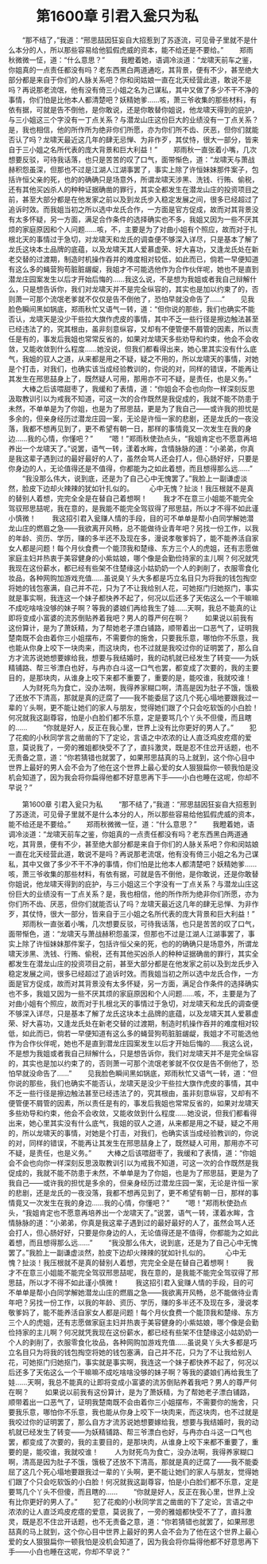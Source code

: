 # 　　第1600章 引君入瓮只为私
　　“那不结了，”我道：“邢思喆因狂妄自大招惹到了苏逐流，可见骨子里就不是什么本分的人，所以那些容易给他狐假虎威的资本，能不给还是不要给。”
　　郑雨秋微微一怔，道：“什么意思？”
　　我瞪着她，语调冷淡道：“龙啸天前车之鉴，你姐真的一点责任都没有吗？老东西黑白两道通吃，其背景，便有不少，甚至绝大部分都是来自于你们的人脉关系吧？你和闵姑娘一直在北天经营此道，敢说不是吗？再说那老流氓，他有没有倚三小姐之名为己谋私，其中又做了多少不干不净的事情，你们怕是比他本人都清楚吧？妖精她爹……咳，萧三爷收集的那些材料，有依有据，可就是告不倒他，是你敢说，还是你敢替你姐说，他龙啸天得到的庇护，与三小姐这三个字没有一丁点关系？与潜龙山庄这份巨大的业绩没有一丁点关系？是，我也相信，他的所作所为绝非你们所愿，亦为你们所不齿、厌恶，但你们就能否认了吗？龙啸天最近这几年的肆无忌惮、为非作歹，其仗恃，很大一部分，皆来自于三小姐之名所代表的庞大背景和巨大利益！”
　　郑雨秋一直张着小嘴，几次想要反驳，可待我话落，也只是苦苦的叹了口气，面带惭色，道：“龙啸天与萧战赫积怨虽深，但那也不过是江湖人江湖事罢了，事实上除了许恒妹妹那件案子，包括许恒父亲的死，也的的确确只是场意外，所谓龙啸天涉黑、洗钱、行贿、偷税，还有其他买凶杀人的种种证据确凿的罪行，其实全都发生在潜龙山庄的投资项目之前，甚至大部分都是在他发家之前以及到龙氏步入稳定发展之间，很多已经超过了追诉时效。而我姐当初之所以选中龙氏合作，一方面是官方促成，故而对其背景没有太多怀疑，另一方面，满足合作条件的选择确实也不多，我姐又因为一些不厌其烦的家庭原因和个人问题……咳，不，主要是为了对曲小姐有个照应，故而对于扎根北天的事情过于急切，对龙啸天和龙氏的调查便不够深入详尽，只是基本了解了龙氏这块本土品牌的底蕴，以及龙啸天其人爱慕虚荣、好大喜功，又逢龙氏处在新老交替的过渡期，制造时机操作吞并的难度相对较低，如此而已，倘若一早便知道有这么多的蝇营狗苟脏脏龌龊，我姐才不可能选他作为合作伙伴呢，她也不是直到潜龙庄园案发生以后才开始后悔的……我这么说，不是想为我姐或者我自己辩解什么，只是想告诉你，我们对龙啸天并不是完全纵容的，其实也是加以约束了的，否则萧一可那个流氓老爹就不仅仅是告不倒他了，恐怕早就没命告了……”
　　见我脸色瞬间黑如锅底，郑雨秋忙又语气一转，道：“但你说的那些，我们也确实不能否认，龙啸天是没少干些拉大旗作虎皮的事情，其中不乏一些行径是擦边触法甚至已经违法了的，究其根由，虽非刻意纵容，又却有不便管便不屑管的因素，所以责任是有的，事发后我姐也常常反省的，如果对龙啸天多些劝导和约束，他会不会收敛，又能收敛到什么程度……她没说，但我们都看得出来，她心里其实没有什么底气，我姐的驭人之道，从来都是用之不疑，疑之不用的，所以龙啸天的事情，对她是个打击，对我们，也确实该当成经验教训的，你说的对，同样的错误，不能再让其发生在邢思喆身上了，既然疑人可用，那用亦不可不疑，是责任，也是义务。”
　　大棒之后该喂甜枣了，我缓和了表情，道：“你姐会不会也向你一样深刻反思汲取教训引以为戒我不知道，可这一次的合作既然是我促成的，我就不能不防患于未然，不单单是为了你姐，也是为了邢思喆，更是为了我自己——或许我的担忧是多余的，但亲身经历过潜龙庄园一案，无论是许恒一家的悲剧，还是龙氏的一夜没落，我都不想再见到了，更不希望有朝一日，那样的事情竟又一次发生在我的身边……我的心情，你懂吧？”
　　“嗯！”郑雨秋使劲点头，“我姐肯定也不愿意再培养出一个龙啸天了。”说罢，语气一转，漾着水眸，含情脉脉的道：“小弟弟，你真是我这辈子遇到过的最好最好的人了，虽然会骂人还会打人，但心肠好好，只要是你身边的人，无论值得还是不值得，你都能为之如此着想，而且想得那么远……”
　　“我没那么伟大，说到底，还是为了自己心中无愧罢了。”我脸上一副谦虚淡然，脸皮下边却火辣辣的犹如针扎似的。
　　心中无愧？扯淡！我压根就不是真的替别人着想，完完全全是在替自己着想啊！
　　我才不在意三小姐能不能完全驾驭邢思喆呢，我在意的，是我能不能完全驾驭得了邢思喆，所以才不得不如此谨小慎微！
　　我这招引君入瓮赚人情的手段，目的可不单单是帮小白同学解她潜龙山庄的燃眉之急——我欲离开风畅，总不能做待业青年吧？另找一份工作，以我的年龄、资历、学历，赚的多半还不及现在多，漫说孝敬爹妈了，能不能养活自家女人都是问题！每个月伙食费一个能顶我和楚缘、东方三个人的虎姐，还有志愿做家庭主妇并热衷于美容健身的小紫姑娘，哪个像是会勤俭持家的主儿啊？何况就凭我现在这份薪水，都已经有些架不住楚缘这小姑奶奶一个人的剥削了，衣服零食化妆品，各种网购加游戏充值……虽说臭丫头大多都是巧立名目只为将我的钱包掏空将她的钱包塞满，自己并不花，只为了不让我给别人花，可她抠门归她抠门，事实就是事实啊，我连这一个妹子都快养不起了，何况以后还多了天佑这么一个干嘛嘛不成吃啥啥没够的妹子啊？等我的婆娘们再给我生了娃……天啊，我总不能真的让即将变成小富婆的流苏倒贴养着我吧？男人的尊严何在啊？
　　如果说以前我有这份算计，是为了萧妖精，为了帮她老子漂白铺路，顺带着出一口恶气了，证明我楚南既不会由着你三小姐摆布，不需要你的施舍，只要我乐意，哪怕你不乐意，我也能从你身上咬下一块肉来，而这块肉，也不过就是我咬过你的证明罢了，那么自方才流苏说她想要嫁给我，想要与我结婚时，我的动机就已经发生了转变——为妖精铺路、帮三爷漂白也好，与冉亦白斗这一口气也罢，都变成了次要的，我的主要目的，是那块肉，从谁身上咬下来都不重要了，重要的是，能咬谁，我就咬谁！
　　人为财死鸟为食亡，没办法啊，我得养家糊口啊，清高是因为肚子不饿，饿极了还放不下清高，那就是真的迂腐了——我不能委屈了这几个死心塌地要跟我过一辈的丫头啊，更不能让她们的家人与朋友，觉得她们跟了个只会吃软饭的小白脸！何况就我这副尊容，怕是小白脸们都不乐意，定是要骂几个丫头不但傻，而且瞎的……
　　“你就是好人，反正在我心里，世界上没有比你更好的男人了。”
　　犯了花痴的小秋同学言之凿凿的下了定论，言语之中浓浓的让人直泛鸡皮疙瘩的爱意，莫说我了，一旁的雅姐都快受不了了，直抖激灵，既是忍不住岔开话题，也不无责备之意，道：“你若猜错也就罢了，如果邢思喆真的马上就到，这个你心目中世界上最好的男人会不会为了他在这个世界上最心爱的女人狠狠扁你一顿我怕是没机会知道了，因为我会将你扁得他都不好意思再下手——小白也睡在这呢，你却不早说？”

　　第1600章 引君入瓮只为私
　　“那不结了，”我道：“邢思喆因狂妄自大招惹到了苏逐流，可见骨子里就不是什么本分的人，所以那些容易给他狐假虎威的资本，能不给还是不要给。”
　　郑雨秋微微一怔，道：“什么意思？”
　　我瞪着她，语调冷淡道：“龙啸天前车之鉴，你姐真的一点责任都没有吗？老东西黑白两道通吃，其背景，便有不少，甚至绝大部分都是来自于你们的人脉关系吧？你和闵姑娘一直在北天经营此道，敢说不是吗？再说那老流氓，他有没有倚三小姐之名为己谋私，其中又做了多少不干不净的事情，你们怕是比他本人都清楚吧？妖精她爹……咳，萧三爷收集的那些材料，有依有据，可就是告不倒他，是你敢说，还是你敢替你姐说，他龙啸天得到的庇护，与三小姐这三个字没有一丁点关系？与潜龙山庄这份巨大的业绩没有一丁点关系？是，我也相信，他的所作所为绝非你们所愿，亦为你们所不齿、厌恶，但你们就能否认了吗？龙啸天最近这几年的肆无忌惮、为非作歹，其仗恃，很大一部分，皆来自于三小姐之名所代表的庞大背景和巨大利益！”
　　郑雨秋一直张着小嘴，几次想要反驳，可待我话落，也只是苦苦的叹了口气，面带惭色，道：“龙啸天与萧战赫积怨虽深，但那也不过是江湖人江湖事罢了，事实上除了许恒妹妹那件案子，包括许恒父亲的死，也的的确确只是场意外，所谓龙啸天涉黑、洗钱、行贿、偷税，还有其他买凶杀人的种种证据确凿的罪行，其实全都发生在潜龙山庄的投资项目之前，甚至大部分都是在他发家之前以及到龙氏步入稳定发展之间，很多已经超过了追诉时效。而我姐当初之所以选中龙氏合作，一方面是官方促成，故而对其背景没有太多怀疑，另一方面，满足合作条件的选择确实也不多，我姐又因为一些不厌其烦的家庭原因和个人问题……咳，不，主要是为了对曲小姐有个照应，故而对于扎根北天的事情过于急切，对龙啸天和龙氏的调查便不够深入详尽，只是基本了解了龙氏这块本土品牌的底蕴，以及龙啸天其人爱慕虚荣、好大喜功，又逢龙氏处在新老交替的过渡期，制造时机操作吞并的难度相对较低，如此而已，倘若一早便知道有这么多的蝇营狗苟脏脏龌龊，我姐才不可能选他作为合作伙伴呢，她也不是直到潜龙庄园案发生以后才开始后悔的……我这么说，不是想为我姐或者我自己辩解什么，只是想告诉你，我们对龙啸天并不是完全纵容的，其实也是加以约束了的，否则萧一可那个流氓老爹就不仅仅是告不倒他了，恐怕早就没命告了……”
　　见我脸色瞬间黑如锅底，郑雨秋忙又语气一转，道：“但你说的那些，我们也确实不能否认，龙啸天是没少干些拉大旗作虎皮的事情，其中不乏一些行径是擦边触法甚至已经违法了的，究其根由，虽非刻意纵容，又却有不便管便不屑管的因素，所以责任是有的，事发后我姐也常常反省的，如果对龙啸天多些劝导和约束，他会不会收敛，又能收敛到什么程度……她没说，但我们都看得出来，她心里其实没有什么底气，我姐的驭人之道，从来都是用之不疑，疑之不用的，所以龙啸天的事情，对她是个打击，对我们，也确实该当成经验教训的，你说的对，同样的错误，不能再让其发生在邢思喆身上了，既然疑人可用，那用亦不可不疑，是责任，也是义务。”
　　大棒之后该喂甜枣了，我缓和了表情，道：“你姐会不会也向你一样深刻反思汲取教训引以为戒我不知道，可这一次的合作既然是我促成的，我就不能不防患于未然，不单单是为了你姐，也是为了邢思喆，更是为了我自己——或许我的担忧是多余的，但亲身经历过潜龙庄园一案，无论是许恒一家的悲剧，还是龙氏的一夜没落，我都不想再见到了，更不希望有朝一日，那样的事情竟又一次发生在我的身边……我的心情，你懂吧？”
　　“嗯！”郑雨秋使劲点头，“我姐肯定也不愿意再培养出一个龙啸天了。”说罢，语气一转，漾着水眸，含情脉脉的道：“小弟弟，你真是我这辈子遇到过的最好最好的人了，虽然会骂人还会打人，但心肠好好，只要是你身边的人，无论值得还是不值得，你都能为之如此着想，而且想得那么远……”
　　“我没那么伟大，说到底，还是为了自己心中无愧罢了。”我脸上一副谦虚淡然，脸皮下边却火辣辣的犹如针扎似的。
　　心中无愧？扯淡！我压根就不是真的替别人着想，完完全全是在替自己着想啊！
　　我才不在意三小姐能不能完全驾驭邢思喆呢，我在意的，是我能不能完全驾驭得了邢思喆，所以才不得不如此谨小慎微！
　　我这招引君入瓮赚人情的手段，目的可不单单是帮小白同学解她潜龙山庄的燃眉之急——我欲离开风畅，总不能做待业青年吧？另找一份工作，以我的年龄、资历、学历，赚的多半还不及现在多，漫说孝敬爹妈了，能不能养活自家女人都是问题！每个月伙食费一个能顶我和楚缘、东方三个人的虎姐，还有志愿做家庭主妇并热衷于美容健身的小紫姑娘，哪个像是会勤俭持家的主儿啊？何况就凭我现在这份薪水，都已经有些架不住楚缘这小姑奶奶一个人的剥削了，衣服零食化妆品，各种网购加游戏充值……虽说臭丫头大多都是巧立名目只为将我的钱包掏空将她的钱包塞满，自己并不花，只为了不让我给别人花，可她抠门归她抠门，事实就是事实啊，我连这一个妹子都快养不起了，何况以后还多了天佑这么一个干嘛嘛不成吃啥啥没够的妹子啊？等我的婆娘们再给我生了娃……天啊，我总不能真的让即将变成小富婆的流苏倒贴养着我吧？男人的尊严何在啊？
　　如果说以前我有这份算计，是为了萧妖精，为了帮她老子漂白铺路，顺带着出一口恶气了，证明我楚南既不会由着你三小姐摆布，不需要你的施舍，只要我乐意，哪怕你不乐意，我也能从你身上咬下一块肉来，而这块肉，也不过就是我咬过你的证明罢了，那么自方才流苏说她想要嫁给我，想要与我结婚时，我的动机就已经发生了转变——为妖精铺路、帮三爷漂白也好，与冉亦白斗这一口气也罢，都变成了次要的，我的主要目的，是那块肉，从谁身上咬下来都不重要了，重要的是，能咬谁，我就咬谁！
　　人为财死鸟为食亡，没办法啊，我得养家糊口啊，清高是因为肚子不饿，饿极了还放不下清高，那就是真的迂腐了——我不能委屈了这几个死心塌地要跟我过一辈的丫头啊，更不能让她们的家人与朋友，觉得她们跟了个只会吃软饭的小白脸！何况就我这副尊容，怕是小白脸们都不乐意，定是要骂几个丫头不但傻，而且瞎的……
　　“你就是好人，反正在我心里，世界上没有比你更好的男人了。”
　　犯了花痴的小秋同学言之凿凿的下了定论，言语之中浓浓的让人直泛鸡皮疙瘩的爱意，莫说我了，一旁的雅姐都快受不了了，直抖激灵，既是忍不住岔开话题，也不无责备之意，道：“你若猜错也就罢了，如果邢思喆真的马上就到，这个你心目中世界上最好的男人会不会为了他在这个世界上最心爱的女人狠狠扁你一顿我怕是没机会知道了，因为我会将你扁得他都不好意思再下手——小白也睡在这呢，你却不早说？”
